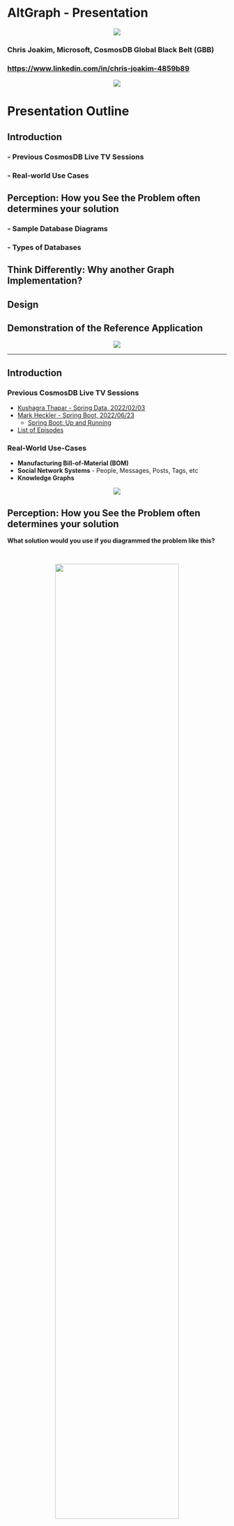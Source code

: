 # AltGraph - Presentation

<p align="center">
    <img src="img/spacer-50.png">
</p>

### Chris Joakim, Microsoft, CosmosDB Global Black Belt (GBB)

### https://www.linkedin.com/in/chris-joakim-4859b89

<p align="center">
    <img src="img/spacer-50.png">
</p>

# Presentation Outline

## Introduction

### - Previous CosmosDB Live TV Sessions

### - Real-world Use Cases

## Perception: How you See the Problem often determines your solution

### - Sample Database Diagrams
### - Types of Databases 

## Think Differently: Why another Graph Implementation?

## Design
    
## Demonstration of the Reference Application

<p align="center">
    <img src="img/spacer-500.png">
</p>

---

## Introduction

### Previous CosmosDB Live TV Sessions

  - [Kushagra Thapar - Spring Data, 2022/02/03](https://www.youtube.com/watch?v=SUJecDgKZQM)
  - [Mark Heckler - Spring Boot, 2022/06/23](https://www.youtube.com/watch?v=4fSvyQw6luE)
    - [Spring Boot: Up and Running](https://www.oreilly.com/library/view/spring-boot-up/9781492076971/)
  - [List of Episodes](https://www.youtube.com/playlist?list=PLmamF3YkHLoKMzT3gP4oqHiJbjMaiiLEh)

### Real-World Use-Cases

  - **Manufacturing Bill-of-Material (BOM)**
  - **Social Network Systems** - People, Messages, Posts, Tags, etc
  - **Knowledge Graphs**

<p align="center">
    <img src="img/spacer-500.png">
</p>

## Perception: How you See the Problem often determines your solution

**What solution would you use if you diagrammed the problem like this?**

<p>&nbsp;</p>

<p align="center">
    <img src="img/AdventureWorksLT-ERD.png" width="75%">
</p>

<p align="center">
    <img src="img/spacer-200.png">
</p>

---

**Likewise, what solution would you use if you diagrammed the problem like this?**

<p>&nbsp;</p>

<p align="center">
    <img src="img/sample-graph.png" width="80%">
</p>

<p align="center">
    <img src="img/spacer-100.png">
</p>

## Types of Databases

### - Relational - Many similar products; ANSI standard
### - Graph - Several dissimilar products, in the LPG and RDF categories
### - NoSQL - Several dissimilar products, including CosmosDB SQL API

<p align="center">
    <img src="img/spacer-500.png">
</p>

---


## Think Differently: Why another Graph Implementation?

There ARE other options to RDF, LPG, and Relational - **the General Purpose CosmosDB SQL API**

### - Fast execution speed, and lower CosmosDB RU costs

### - Lower barrier to entry for new apps: conceptual simplicity, based on SQL

### - Reusable design.  Zero to POC in days.

### - Enables better integration with the rest of Azure

<p align="center">
    <img src="img/architecture.png">
</p>

<p align="center">
    <img src="img/spacer-500.png">
</p>

## Design Foundations

### The concept of RDF "Triples"

[Triplestores](https://en.wikipedia.org/wiki/Triplestore) on Wikipedia.

<p align="center">
    <img src="img/rdf-triple.png" width="70%">
</p>

#### Examples - Subject, Predicate, Object

```
Microsoft    is_a             Technology Company
Java         is_a             Programming Language
C#           is_a             Programming Language
CosmosDB     is_a             Database System
CosmosDB     is_a             NoSQL Database System
CosmosDB     has_a_sdk_for    Java
CosmosDB     has_a_sdk_for    C#
Chris        works_at         Microsoft
Chris        has_role         GBB

... typically millions of other granular triples like this in a DB ...
```

### The concept of an "Index" (as in a Book; not indexing in a DB)

**Indexes enable you to do fast lookups and direct reads.**

<p align="center">
    <img src="img/book-index.png" width="50%">
</p>

<p align="center">
    <img src="img/spacer-100.png">
</p>

### CosmosDB Partitioning and Partition Keys

<p align="center">
    <img src="img/partitions1.png" width="80%">
</p>

<p align="center">
    <img src="img/spacer-100.png">
</p>

### CosmosDB Indexing and Composite Indexes

Index individual attributes, and index **sets of attributes** (i.e. - composite) to match your queries.

### CosmosDB "Point Reads"

Read by Document ID and Partition Key for fastest speed and lowest cost.

### In-Memory Processing is much faster than DB Processing

Traversing an in-memory data structure is **1000s of times faster** than reading a DB or disk.

### Use Caching to increase performance and reduce costs

- Local Disk
- [Azure Redis Cache](https://azure.microsoft.com/en-us/services/cache/)
- [CosmosDB Integrated Cache](https://docs.microsoft.com/en-us/azure/cosmos-db/integrated-cache)

### The Spring Boot framework and Spring Data

- [Spring Boot](https://spring.io/projects/spring-boot)
- [Spring Data](https://spring.io/projects/spring-data)
- [Spring Boot Dependency Injection - Autowiring, Convention over Configuration](https://docs.spring.io/spring-framework/docs/current/reference/html/core.html)
  - Similar to the "magick" in [Ruby on Rails](https://rubyonrails.org)
- [Project Lombok](https://projectlombok.org) - greatly eliminate boilerplate code

### Open-source Graph Visualization with JavaScript and D3.js 

- [D3.js](https://d3js.org)

<p align="center">
    <img src="img/spacer-500.png">
</p>

## Design Implementation

### Use a Single Container in CosmosDB

- Name: **altgraph**
- Partition key: **/pk**
- Partition key can include a **tenant** value for multi-tenant applications
- [Hierarchical partition keys (preview)](https://docs.microsoft.com/en-us/azure/cosmos-db/hierarchical-partition-keys) can be used
- Use a **doctype** attribute to distinguish the types of documents
  - **author, maintainer, library, triple**
- Synapse Link is optional; it enables analytics and batch processing in Azure Synapse
  - [My Synapse Link GitHub Repo](https://github.com/cjoakim/azure-cosmosdb-synapse-link)

### NPM Library Documents, doctype = 'library'

Sample NPM Library document.  The **dependencies** array is what we'll build the triples and graph with.

```
{
  "doctype": "library",
  "label": "mssql",
  "id": "2aa4fc9e-7cd5-41a7-a521-b303ff184303",
  "pk": "mssql",
  "_etag": "\"0f0094ae-0000-0100-0000-62d9c53a0000\"",
  "tenant": "123",
  "lob": "npm",
  "cacheKey": "library|mssql",
  "graphKey": "library^mssql^2aa4fc9e-7cd5-41a7-a521-b303ff184303^mssql",
  "name": "mssql",
  "desc": "Microsoft SQL Server client for Node.js.",
  "keywords": [
    "database",
    "mssql",
    "sql",
    "server",
    "msnodesql",
    "sqlserver",
    "tds",
    "node-tds",
    "tedious",
    "node-sqlserver",
    "sqlserver",
    "msnodesqlv8",
    "azure",
    "node-mssql"
  ],
  "dependencies": {
    "debug": "^3.2.6",
    "generic-pool": "^3.6.1",
    "tedious": "^4.2.0"
  },
  "devDependencies": {
    "standard": "^11.0.1",
    "mocha": "^5.2.0"
  },
  "author": "Patrik Simek (https://patriksimek.cz)",
  "maintainers": [
    "arthurschreiber <schreiber.arthur@googlemail.com>",
    "dhensby <npm@dhensby.co.uk>",
    "patriksimek <patrik@patriksimek.cz>",
    "wmorgan <will+npm@willmorgan.co.uk>"
  ],
  "version": "5.1.0",
  "versions": [
    "0.2.0",
    "0.2.1",
    "0.2.2",
    ... many versions omitted here ...
    "6.0.0-beta.1"
  ],
  "homepage": "https://github.com/tediousjs/node-mssql#readme",
  "library_age_days": 2211,
  "version_age_days": 135
}
```

### Triple Documents - an enhanced version of RDF Triples, , doctype = 'triple'

- They are **small documents**; sample below is 1119 bytes as JSON
- They all reside in the same CosmosDB **logical partition**, therefore same **physical partition**, too.
  In this example, 123 is the tenant ID.
```
        "pk": "triple|123",
```
- Partition Key design **enables very fast reads of the entire index (as in book)** of your graph.
- An array of **in-memory Triples can be traversed/navigated 1000s of times faster** than a DB or disk.
- The Triples contain the **id/pk coordinates of the adjacent Entities for fast Point-Read lookups**
```
        "subjectId": "2aa4fc9e-7cd5-41a7-a521-b303ff184303",
        "subjectPk": "mssql",
```
- Enables **19 million** triples per tenant in your graph.  Python shell calculation shown below:
```
>>> gb
1073741824.0
>>> (gb * 20.0) / 1119.0
19191096.050044682
```

#### Sample Triple Document - note the several subject and object fields, plus predicate 

- These triples are analogous to **Edges** in a **LPG** graph, not granular triples as in RDF
- **lob** attribute - for having multiple and distinct **lines of business** in your graph
- **subjectTags** and **objectTags** - optional; enables you to peek into critical values of adjacent nodes
- The many Triples for your graph can be read into one **in-memory data structure**
```
    {
        "id": "47142cd6-c55c-4ce6-84f7-a356a87d0991",
        "pk": "triple|123",
        "_etag": "\"0f007db6-0000-0100-0000-62d9c5830000\"",
        "tenant": "123",
        "lob": "npm",
        "doctype": "triple",
        "subjectType": "library",
        "subjectLabel": "mssql",
        "subjectId": "2aa4fc9e-7cd5-41a7-a521-b303ff184303",
        "subjectPk": "mssql",
        "subjectKey": "library^mssql^2aa4fc9e-7cd5-41a7-a521-b303ff184303^mssql",
        "subjectTags": [
            "author|Patrik Simek (https://patriksimek.cz)"
        ],
        "predicate": "uses_lib",
        "objectType": "library",
        "objectLabel": "debug",
        "objectId": "eeb33106-3d98-4d39-a62d-791fe5565226",
        "objectPk": "debug",
        "objectKey": "library^debug^eeb33106-3d98-4d39-a62d-791fe5565226^debug",
        "objectTags": [
            "author|TJ Holowaychuk <tj@vision-media.ca>"
        ],
        "_rid": "gklzANbLiusnBwAAAAAAAA==",
        "_self": "dbs/gklzAA==/colls/gklzANbLius=/docs/gklzANbLiusnBwAAAAAAAA==/",
        "_attachments": "attachments/",
        "_ts": 1658439043
    }
```

### Primary Java Classes

See the **web_app** directory for these files.

Since the primary purpose of this presention relates to the **database design** the important
Java implementation classes are just listed and briefly described here.

#### Cache.java - implements caching logic, to local disk or Azure Redis Cache
#### D3CsvBuilder.java - Creates node and edge CSV files for D3.js
#### Graph.java - An in-memory graph created from a TripleQueryStruct
#### GraphBuilder.java - Builds a graph by iterating an in-memory TripleQueryStruct
#### TripleQueryStruct.java - Represents an Array of the Triples for your graph data
#### Library.java - An NPM library document
#### Triple.java - One Triple document
#### LibraryRepository.java - Spring Data Repository for Libraries
#### TripleRepository.java - Spring Data Repository for Libraries
#### TripleRepositoryExtensions.java - Extensions of the Repository for more complex SQL
#### TripleRepositoryExtensionsImpl.java
#### GraphController.java - The primary Controller, handles interaction with the UI

#### Gradle 

This project uses [Gradle](https://gradle.org) as the build and dependency management tool; see the build.gradle files
in this repo.  I find that Gradle is much simpler and less verbose than Apache Maven and the pom.xml file.

### TripleRepository

**The last @Query, below, is what fetches the Triples for your graph**.

``` 
@Component
@Repository
public interface TripleRepository extends CosmosRepository<Triple, String>, TripleRepositoryExtensions {

    Iterable<Triple> findBySubjectType(String subjectType);
    
    Iterable<Triple> findBySubjectLabel(String subjectLabel);
    
    Iterable<Triple> findByTenantAndSubjectLabel(String tenant, String subjectLabel);
    
    @Query("select value count(1) from c")
    long countAllTriples();
    
    @Query("select value count(1) from c where c.subjectLabel = @subjectLabel")
    long getNumberOfDocsWithSubjectLabel(@Param("subjectLabel") String subjectLabel);
    
    @Query("select * from c where c.pk = @pk and c.lob = @lob and c.subjectType = @subjectType and c.objectType = @objectType")
    List<Triple> getByPkLobAndSubjects(
            @Param("pk") String pk,      // "pk": "triple|123"
            @Param("lob") String lob,
            @Param("subjectType") String subjectType,
            @Param("objectType") String objectType);
...
```

#### The SQL

```
select * from c where c.pk = @pk and c.lob = @lob and c.subjectType = @subjectType and c.objectType = @objectType
```

### CosmosDB Composite Indexing

**The corresponding CosmosDB Composite Index for the above query**.

```
...

    [
      {
        "path": "/pk",
        "order": "ascending"
      },
      {
        "path": "/lob",
        "order": "ascending"
      },
      {
        "path": "/subjectType",
        "order": "ascending"
      },
      {
        "path": "/objectType",
        "order": "ascending"
      }
    ]
...
```

<p align="center">
    <img src="img/spacer-500.png">
</p>

## Demonstration

### UI Notes

- Use the Search Form to search by NPM Library Name 
- Depth can be specified to see a shallow or deep heirarchy 
- Cache Options L (Libraries) or T (Triples) can be used to specify reads from cache
- Click a Library to display its summary info at top of page
- Double-click a Library to see its graph
- The view is implemented with JavaScript and the open-source D3.js library

### UI Search Form 

<p align="center">
    <img src="img/UI-Search-Form.png">
</p>

<p align="center">
    <img src="img/spacer-300.png">
</p>

### Graph of the MSSQL library with Adjacent Nodes (dependencies)

<p align="center">
    <img src="img/UI-mssql-1-no-cache.png">
</p>

<p align="center">
    <img src="img/spacer-300.png">
</p>

### Graph of the MSSQL library with Adjacent Nodes, and their Adjacent Nodes

<p align="center">
    <img src="img/UI-mssql-2-no-cache.png">
</p>

<p align="center">
    <img src="img/spacer-300.png">
</p>

### Same as above, but with Caching

**Note the faster response time.**  The cache could be implemented with local disk,
Azure Redis Cache, or the **CosmosDB Integrated Cache**.

<p align="center">
    <img src="img/UI-mssql-2-with-cache.png">
</p>


---

## Additional Links

- [Interesting Links](links.md)
- [How to Setup This App in your Environment](setup.md)

<p align="center">
    <img src="img/spacer-500.png">
</p>

## Wrapping Up

### Thank you!

### Questions or Comments?

